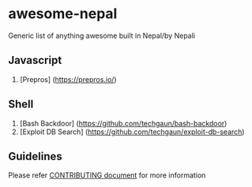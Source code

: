 # awesome-nepal
Generic list of anything awesome built in Nepal/by Nepali

Javascript
----------
1. [Prepros] (https://prepros.io/)

Shell
----------
1. [Bash Backdoor] (https://github.com/techgaun/bash-backdoor)
2. [Exploit DB Search] (https://github.com/techgaun/exploit-db-search)

Guidelines
----------
Please refer [CONTRIBUTING document](CONTRIBUTING.md) for more information
